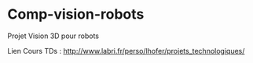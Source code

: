 # Comp-vision-robots
Projet Vision 3D pour robots

Lien Cours TDs : http://www.labri.fr/perso/lhofer/projets_technologiques/
